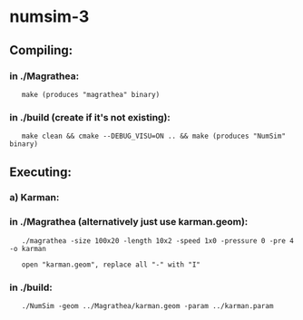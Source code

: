 # numsim-3
## Compiling:

### in ./Magrathea:

       make (produces "magrathea" binary)
### in ./build (create if it's not existing):
       make clean && cmake --DEBUG_VISU=ON .. && make (produces "NumSim" binary)
## Executing:
### a) Karman:
### in ./Magrathea (alternatively just use karman.geom):
       ./magrathea -size 100x20 -length 10x2 -speed 1x0 -pressure 0 -pre 4 -o karman

       open "karman.geom", replace all "-" with "I"

### in ./build:
       ./NumSim -geom ../Magrathea/karman.geom -param ../karman.param
